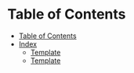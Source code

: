 # Table of Contents 
- [Table of Contents](./SUMMARY.md)
- [Index](./index.md)
  - [Template](./backend/template.md)
  - [Template](./frontend/template.md)
